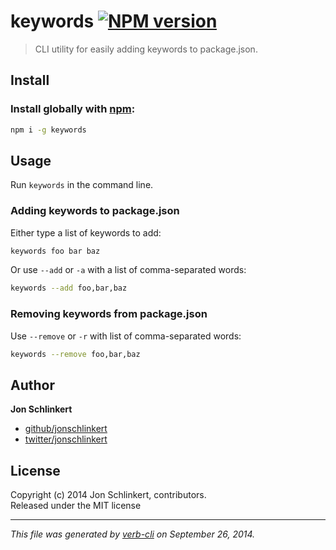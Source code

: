 # keywords [![NPM version](https://badge.fury.io/js/keywords.svg)](http://badge.fury.io/js/keywords)


> CLI utility for easily adding keywords to package.json.

## Install
### Install globally with [npm](npmjs.org):

```bash
npm i -g keywords
```

## Usage

Run `keywords` in the command line.


### Adding keywords to package.json

Either type a list of keywords to add:

```bash
keywords foo bar baz
```

Or use `--add` or `-a` with a list of comma-separated words:

```bash
keywords --add foo,bar,baz
```

### Removing keywords from package.json

Use `--remove` or `-r` with list of comma-separated words:

```bash
keywords --remove foo,bar,baz
```

## Author

**Jon Schlinkert**
 
+ [github/jonschlinkert](https://github.com/jonschlinkert)
+ [twitter/jonschlinkert](http://twitter.com/jonschlinkert) 

## License
Copyright (c) 2014 Jon Schlinkert, contributors.  
Released under the MIT license

***

_This file was generated by [verb-cli](https://github.com/assemble/verb-cli) on September 26, 2014._
